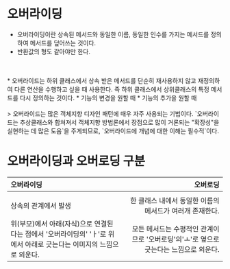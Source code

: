 # 오버라이딩
 * 오버라이딩이란 상속된 메서드와 동일한 이름, 동일한 인수를 가지는 메서드를 정의하여 메서드를 덮어쓰는 것이다.
 * 반환값의 형도 같아야만 한다.
</br>
</br>
 * 오버라이드는 하위 클래스에서 상속 받은 메서드를 단순히 재사용하지 않고 재정의하여 다른 연산을 수행하고 싶을 때 사용한다. 즉 하위 클래스에서 상위클래스의 특정 메서드를 다시 정의하는 것이다.
    * 기능의 변경을 원할 때
    * 기능의 추가을 원할 때
</br>
</br>
 > 오버라이드는 많은 객체지향 디자인 패턴에 매우 자주 사용되는 기법이다. `오버라이드는 추상클래스와 합쳐져서 객체지향 방법론에서 장점으로 많이 거론되는 "확장성"을 실현하는 데 많은 도움`을 주게되므로, `오버라이드에 개념에 대한 이해는 필수적`이다. 

 </br>

# 오버라이딩과 오버로딩 구분
<!-- table -->
 |오버라이딩|오버로딩|
 |:--|--:|
 |||
 |상속의 관계에서 발생|한 클래스 내에서 동일한 이름의 메서드가 여러개 존재한다.|
 |위(부모)에서 아래(자식)으로 연결된다는 점에서 '오버라이딩의' 'ㅏ'로 위에서 아래로 긋는다는 이미지의 느낌으로 외운다.|모든 메서드는 수평적인 관계이므로 '오버로딩'의'ㅗ'로 옆으로 긋는다는 느낌으로 외운다.|

 